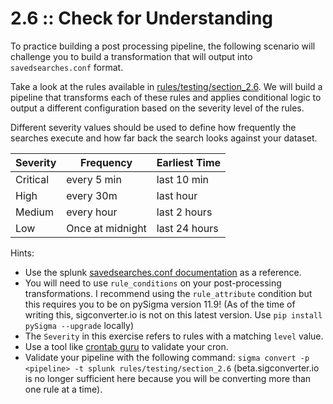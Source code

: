 # 2.6 :: Check for Understanding

To practice building a post processing pipeline, the following scenario will challenge you to build a transformation that will output into `savedsearches.conf` format.

Take a look at the rules available in [rules/testing/section_2.6](https://github.com/The-Taggart-Institute/detection-with-sigma/tree/main/rules/testing/section_2.6). We will build a pipeline that transforms each of these rules and applies conditional logic to output a different configuration based on the severity level of the rules.

Different severity values should be used to define how frequently the searches execute and how far back the search looks against your dataset.

| Severity | Frequency | Earliest Time |
|--|--|--|
| Critical | every 5 min | last 10 min |
| High | every 30m | last hour |
| Medium | every hour | last 2 hours |
| Low | Once at midnight | last 24 hours |

Hints:

- Use the splunk [savedsearches.conf documentation](https://docs.splunk.com/Documentation/Splunk/latest/Admin/Savedsearchesconf#savedsearches.conf.spec) as a reference.
- You will need to use `rule_conditions` on your post-processing transformations. I recommend using the `rule_attribute` condition but this requires you to be on pySigma version 11.9! (As of the time of writing this, sigconverter.io is not on this latest version. Use `pip install pySigma --upgrade` locally)
- The `Severity` in this exercise refers to rules with a matching `level` value.
- Use a tool like [crontab guru](https://crontab.guru) to validate your cron.
- Validate your pipeline with the following command: `sigma convert -p <pipeline> -t splunk rules/testing/section_2.6` (beta.sigconverter.io is no longer sufficient here because you will be converting more than one rule at a time).
